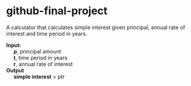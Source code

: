# github-final-project

A calculator that calculates simple interest given principal, annual rate of interest and time period in years.<br>

**Input:**  
  &nbsp;&nbsp;&nbsp;&nbsp; **p**, principal amount  
  &nbsp;&nbsp;&nbsp;&nbsp; **t**, time period in years  
 &nbsp;&nbsp;&nbsp;&nbsp;  **r**, annual rate of interest  
**Output**  
  &nbsp;&nbsp;&nbsp;&nbsp; **simple interest** = p*t*r  
